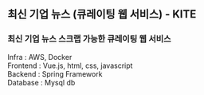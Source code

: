 ## 최신 기업 뉴스 (큐레이팅 웹 서비스) - KITE
### 최신 기업 뉴스 스크랩 가능한 큐레이팅 웹 서비스  
Infra : AWS, Docker    
Frontend : Vue.js, html, css, javascript    
Backend : Spring Framework    
Database : Mysql db    
